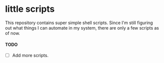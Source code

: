 # little scripts

This repository contains super simple shell scripts. Since I'm still figuring out what things I can automate in my system, there are only a few scripts as of now.

#### TODO
- [ ] Add more scripts.
